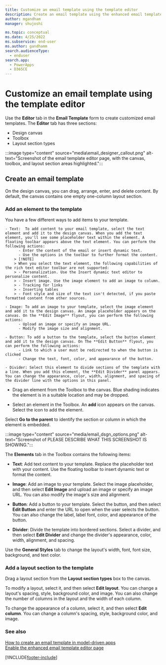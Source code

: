 ```yaml
---
title: Customize an email template using the template editor
description: Create an email template using the enhanced email template editor
author: mgandham
manager: shujoshi

ms.topic: conceptual
ms.date: 4/25/2022
ms.subservice: end-user
ms.author: gandhamm
search.audienceType: 
  - enduser
search.app: 
  - PowerApps
  - D365CE
---
```


# Customize an email template using the template editor

Use the **Editor** tab in the **Email Template** form to create customized email templates. The **Editor** tab has three sections:

- Design canvas
- Toolbox
- Layout section types

:::image type="content" source="media\email_designer_callout.png" alt-text="Screenshot of the email template editor page, with the canvas, toolbox, and layout section areas highlighted.":::

## Create an email template
<!-- Please change this H2 to "Customize an email template" - thanks! -->

On the design canvas, you can drag, arrange, enter, and delete content. By default, the canvas contains one empty one-column layout section.

### Add an element to the template

You have a few different ways to add items to your template.

    - Text:  To add content to your email template, select the text element and add it to the design canvas. When you add the text element, you'll see some placeholder text within the element. A floating toolbar appears above the text element. You can perform the following actions:
          - Enter the content of the email or insert dynamic text. 
          - Use the options in the toolbar to further format the content.
        > [!NOTE]
        > When you select the text element, the following capabilities of the rich text editor toolbar are not supported:
        > - Personalization. Use the Insert dynamic text editor to personalize content.
        > - Insert image. Use the image element to add an image to column.
        > - Tracking for links
        > - Inserting tables
        > - Font style and size of the text isn't detected, if you paste formatted content from other sources.
                  
    - Image: To add an image to your template, select the image element and add it to the design canvas. An image placeholder appears on the canvas. On the **Edit Image** flyout, you can perform the following actions:
          - Upload an image or specify an image URL. 
          - Modify the image size and alignment.
          
    - Button: To add a button to the template, select the button element and add it to the design canvas. On The **Edit Button** flyout, you can perform the following actions:
          - Link to which a user must be redirected to when the button is clicked
          - Change the text, font, color, and appearance of the button. 
          
    - Divider: Select this element to divide sections of the template with a line. When you add this element, the **Edit Divider** panel appears. You can change the appearance, color, width, alignment, and spacing of the divider line with the options in this panel.
- Drag an element from the Toolbox to the canvas. Blue shading indicates the element is in a suitable location and may be dropped.

- Select an element in the Toolbox. An **add** icon appears on the canvas. Select the icon to add the element.
<!-- Please include a screenshot. -->

Select **Go to the parent** to identify the section or column in which the element is embedded.
<!-- Please include a screenshot and context. Where is "Go to the parent" found? -->

:::image type="content" source="media/email_dsgn_options.png" alt-text="Screenshot of PLEASE DESCRIBE WHAT THIS SCREENSHOT IS SHOWING.":::

The **Elements** tab in the Toolbox contains the following items:

- **Text**: Add text content to your template. Replace the placeholder text with your content. Use the floating toolbar to insert dynamic text or format the content.

- **Image**: Add an image to your template. Select the image placeholder, and then select **Edit Image** and upload an image or specify an image URL. You can also modify the image's size and alignment.

- **Button**: Add a button to your template. Select the button, and then select **Edit Button** and enter the URL to open when the user selects the button. You can also change the label, label font, color, and appearance of the button.

- **Divider**: Divide the template into bordered sections. Select a divider, and then select **Edit Divider** and change the divider's appearance, color, width, alignment, and spacing.

Use the **General Styles** tab to change the layout's width, font, font size, background, and text color.
<!--A screenshot of this would be helpful. -->

### Add a layout section to the template

Drag a layout section from the **Layout section types** box to the canvas.

To modify a layout, select it, and then select **Edit layout**. You can change a layout's spacing, style, background color, and image. You can also change the number of columns in the layout and the width of each column.

To change the appearance of a column, select it, and then select **Edit column**. You can change a column's spacing, style, background color, and image.


### See also

[How to create an email template  in model-driven apps](email-template-create.md)  
[Enable the enhanced email template editor page](cs_email_template_builder.md)

[!INCLUDE[footer-include](../includes/footer-banner.md)]
